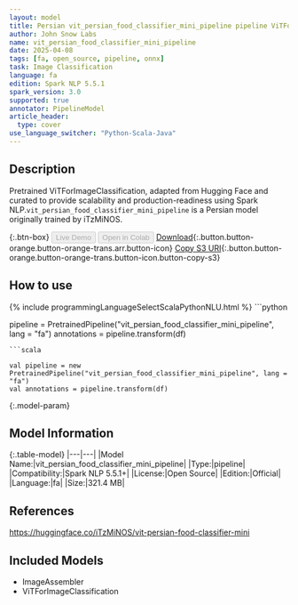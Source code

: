 ```yaml
---
layout: model
title: Persian vit_persian_food_classifier_mini_pipeline pipeline ViTForImageClassification from iTzMiNOS
author: John Snow Labs
name: vit_persian_food_classifier_mini_pipeline
date: 2025-04-08
tags: [fa, open_source, pipeline, onnx]
task: Image Classification
language: fa
edition: Spark NLP 5.5.1
spark_version: 3.0
supported: true
annotator: PipelineModel
article_header:
  type: cover
use_language_switcher: "Python-Scala-Java"
---
```


## Description

Pretrained ViTForImageClassification, adapted from Hugging Face and curated to provide scalability and production-readiness using Spark NLP.`vit_persian_food_classifier_mini_pipeline` is a Persian model originally trained by iTzMiNOS.

{:.btn-box}
<button class="button button-orange" disabled>Live Demo</button>
<button class="button button-orange" disabled>Open in Colab</button>
[Download](https://s3.amazonaws.com/auxdata.johnsnowlabs.com/public/models/vit_persian_food_classifier_mini_pipeline_fa_5.5.1_3.0_1744098661209.zip){:.button.button-orange.button-orange-trans.arr.button-icon}
[Copy S3 URI](s3://auxdata.johnsnowlabs.com/public/models/vit_persian_food_classifier_mini_pipeline_fa_5.5.1_3.0_1744098661209.zip){:.button.button-orange.button-orange-trans.button-icon.button-copy-s3}

## How to use



<div class="tabs-box" markdown="1">
{% include programmingLanguageSelectScalaPythonNLU.html %}
```python

pipeline = PretrainedPipeline("vit_persian_food_classifier_mini_pipeline", lang = "fa")
annotations =  pipeline.transform(df)   

```
```scala

val pipeline = new PretrainedPipeline("vit_persian_food_classifier_mini_pipeline", lang = "fa")
val annotations = pipeline.transform(df)

```
</div>

{:.model-param}
## Model Information

{:.table-model}
|---|---|
|Model Name:|vit_persian_food_classifier_mini_pipeline|
|Type:|pipeline|
|Compatibility:|Spark NLP 5.5.1+|
|License:|Open Source|
|Edition:|Official|
|Language:|fa|
|Size:|321.4 MB|

## References

https://huggingface.co/iTzMiNOS/vit-persian-food-classifier-mini

## Included Models

- ImageAssembler
- ViTForImageClassification